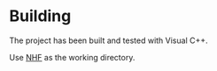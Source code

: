 # Building

The project has been built and tested with Visual C++.

Use [NHF](NHF) as the working directory.
